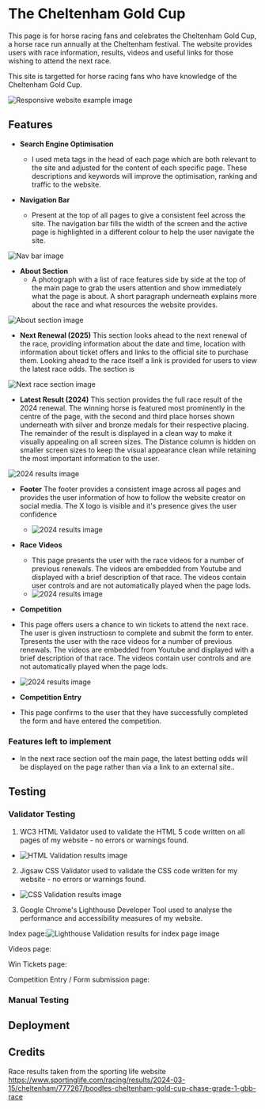 # The Cheltenham Gold Cup

This page is for horse racing fans and celebrates the Cheltenham Gold Cup, a horse race run annually at the Cheltenham festival. The website provides users with race information, results, videos and useful links for those wishing to attend the next race.  

This site is targetted for horse racing fans who have knowledge of the Cheltenham Gold Cup.

![Responsive website example image](assets/images/responsive.png)

## Features

- __Search Engine Optimisation__
  - I used meta tags in the head of each page which are both relevant to the site and adjusted for the content of each specific page. These descriptions and keywords will improve the optimisation, ranking and traffic to the website. 

- __Navigation Bar__
  - Present at the top of all pages to give a consistent feel across the site. The navigation bar fills the width of the screen and the active page is highlighted in a different colour to help the user navigate the site. 

![Nav bar image](assets/images/rm-navbar.png)

- __About Section__
  -  A photograph with a list of race features side by side at the top of the main page to grab the users attention and show immediately what the page is about. A short paragraph underneath explains more about the race and what resources the website provides.
 
 ![About section image](assets/images/rm-about.png)

- __Next Renewal (2025)__
  This section looks ahead to the next renewal of the race, providing information about the date and time, location with information about ticket offers and links to the official site to purchase them. Looking ahead to the race itself a link is provided for users to view the latest race odds. The section is 

![Next race section image](assets/images/rm-nextrace.png)

- __Latest Result (2024)__
  This section provides the full race result of the 2024 renewal. The winning horse is featured most prominently in the centre of the page, with the second and third place horses shown underneath with silver and bronze medals for their respective placing.  The remainder of the result is displayed in a clean way to make it visually appealing on all screen sizes. The Distance column is hidden on smaller screen sizes to keep the visual appearance clean while retaining the most important information to the user.

![2024 results image](assets/images/rm-result.png)

- __Footer__
The footer provides a consistent image across all pages and provides the user information of how to follow the website creator on social media. The X logo is visible and it's presence gives the user confidence 
  - ![2024 results image](assets/images/rm-footer.png)

- __Race Videos__
  - This page presents the user with the race videos for a number of previous renewals. The videos are embedded from Youtube and displayed with a brief description of that race. The videos contain user controls and are not automatically played when the page lods.
  - ![2024 results image](assets/images/rm-videos.png)

 - __Competition__
  - This page offers users a chance to win tickets to attend the next race. The user is given instructiosn to complete and submit the form to enter. Tpresents the user with the race videos for a number of previous renewals. The videos are embedded from Youtube and displayed with a brief description of that race. The videos contain user controls and are not automatically played when the page lods. 
  - ![2024 results image](assets/images/rm-tickets.png)

 - __Competition Entry__
  - This page confirms to the user that they have successfully completed the form and have entered the competition. 


### Features left to implement

  - In the next race section oof the main page, the latest betting odds will be displayed on the page rather than via a link to an external site..

## Testing

### Validator Testing

1. WC3 HTML Validator used to validate the HTML 5 code written on all pages of my website - no errors or warnings found.
 - ![HTML Validation results image](assets/images/rm-htmlvalidator.png)

2. Jigsaw CSS Validator used to validate the CSS code written for my website - no errors or warnings found.
- ![CSS Validation results image](assets/images/rm-cssvalidator.png)

3.  Google Chrome's Lighthouse Developer Tool used to analyse the performance and accessibility measures of my website.

Index page:![Lighthouse Validation results for index page image](assets/images/rm-lighthouse-index.png)

Videos page:

Win Tickets page:

Competition Entry / Form submission page:
  
### Manual Testing


## Deployment

## Credits

Race results taken from the sporting life website https://www.sportinglife.com/racing/results/2024-03-15/cheltenham/777267/boodles-cheltenham-gold-cup-chase-grade-1-gbb-race
